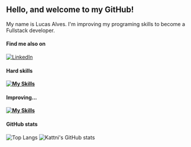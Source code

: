## Hello, and welcome to my GitHub!
My name is Lucas Alves. I'm improving my programing skills to become a Fullstack developer.

    
#### Find me also on
[![LinkedIn](https://img.shields.io/badge/LinkedIn-fff?style=for-the-badge&logo=linkedin&logoColor=0E76A8)](https://www.linkedin.com/in/lucas-alves-789808272/)

#### Hard skills
**[![My Skills](https://skillicons.dev/icons?i=js,nodejs,git,github,mysql,html,css)](https://skillicons.dev)**

#### Improving...
**[![My Skills](https://skillicons.dev/icons?i=mongodb,postgres,typescript,docker,aws)](https://skillicons.dev)**

#### GitHub stats
![Top Langs](https://github-readme-stats.vercel.app/api/top-langs/?username=Lucasasdev&layout=donut) ![Kattni's GitHub stats](https://github-readme-stats.vercel.app/api?username=Lucasasdev)
